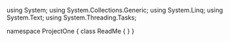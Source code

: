 ﻿using System;
using System.Collections.Generic;
using System.Linq;
using System.Text;
using System.Threading.Tasks;

namespace ProjectOne
{
    class ReadMe
    {
    }
}
